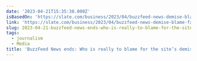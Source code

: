 ```yaml
---
date: '2023-04-21T15:35:38.000Z'
isBasedOn: 'https://slate.com/business/2023/04/buzzfeed-news-demise-blame-facebook.html'
link: 'https://slate.com/business/2023/04/buzzfeed-news-demise-blame-facebook.html'
slug: 2023-04-21-buzzfeed-news-ends-who-is-really-to-blame-for-the-sites-demise
tags:
  - journalism
  - Media
title: 'BuzzFeed News ends: Who is really to blame for the site’s demise?'
---
```



